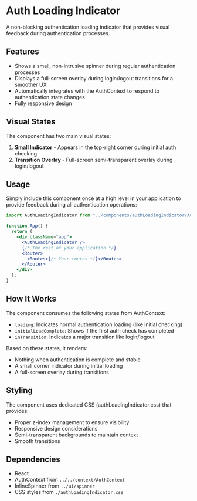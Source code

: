 # Auth Loading Indicator

A non-blocking authentication loading indicator that provides visual feedback during authentication processes.

## Features

- Shows a small, non-intrusive spinner during regular authentication processes
- Displays a full-screen overlay during login/logout transitions for a smoother UX
- Automatically integrates with the AuthContext to respond to authentication state changes
- Fully responsive design

## Visual States

The component has two main visual states:

1. **Small Indicator** - Appears in the top-right corner during initial auth checking
2. **Transition Overlay** - Full-screen semi-transparent overlay during login/logout

## Usage

Simply include this component once at a high level in your application to provide feedback during all authentication operations:

```jsx
import AuthLoadingIndicator from "../components/authLoadingIndicator/AuthLoadingIndicator";

function App() {
  return (
    <div className="app">
      <AuthLoadingIndicator />
      {/* The rest of your application */}
      <Router>
        <Routes>{/* Your routes */}</Routes>
      </Router>
    </div>
  );
}
```

## How It Works

The component consumes the following states from AuthContext:

- `loading`: Indicates normal authentication loading (like initial checking)
- `initialLoadComplete`: Shows if the first auth check has completed
- `inTransition`: Indicates a major transition like login/logout

Based on these states, it renders:

- Nothing when authentication is complete and stable
- A small corner indicator during initial loading
- A full-screen overlay during transitions

## Styling

The component uses dedicated CSS (authLoadingIndicator.css) that provides:

- Proper z-index management to ensure visibility
- Responsive design considerations
- Semi-transparent backgrounds to maintain context
- Smooth transitions

## Dependencies

- React
- AuthContext from `../../context/AuthContext`
- InlineSpinner from `../ui/spinner`
- CSS styles from `./authLoadingIndicator.css`
